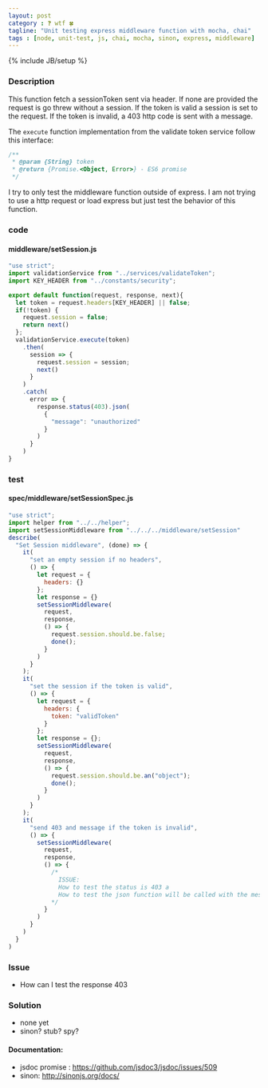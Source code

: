 ```yaml
---
layout: post
category : ❓ wtf 🍀
tagline: "Unit testing express middleware function with mocha, chai"
tags : [node, unit-test, js, chai, mocha, sinon, express, middleware]
---
```

{% include JB/setup %}

### Description

This function fetch a sessionToken sent via header.
If none are provided the request is go threw without a session.
If the token is valid a session is set to the request.
If the token is invalid, a 403 http code is sent with a message.

The `execute` function implementation from the validate token service follow this interface:

```javascript
/**
 * @param {String} token
 * @return {Promise.<Object, Error>} - ES6 promise
 */
```

I try to only test the middleware function outside of express.
I am not trying to use a http request or load express but just test the behavior
of this function.

### code

#### middleware/setSession.js

```javascript
"use strict";
import validationService from "../services/validateToken";
import KEY_HEADER from "../constants/security";

export default function(request, response, next){
  let token = request.headers[KEY_HEADER] || false;
  if(!token) {
    request.session = false;
    return next()
  };
  validationService.execute(token)
    .then(
      session => {
        request.session = session;
        next()
      }
    )
    .catch(
      error => {
        response.status(403).json(
          {
            "message": "unauthorized"
          }
        )
      }
    )
}
```

### test

#### spec/middleware/setSessionSpec.js

```javascript
"use strict";
import helper from "../../helper";
import setSessionMiddleware from "../../../middleware/setSession"
describe(
  "Set Session middleware", (done) => {
    it(
      "set an empty session if no headers",
      () => {
        let request = {
          headers: {}
        };
        let response = {}
        setSessionMiddleware(
          request,
          response,
          () => {
            request.session.should.be.false;
            done();
          }
        )
      }
    );
    it(
      "set the session if the token is valid",
      () => {
        let request = {
          headers: {
            token: "validToken"
          }
        };
        let response = {};
        setSessionMiddleware(
          request,
          response,
          () => {
            request.session.should.be.an("object");
            done();
          }
        )
      }
    );
    it(
      "send 403 and message if the token is invalid",
      () => {
        setSessionMiddleware(
          request,
          response,
          () => {
            /*
              ISSUE:
              How to test the status is 403 a
              How to test the json function will be called with the message?
            */
          }
        )
      }
    )
  }
)
```

### Issue

- How can I test the response 403

### Solution

- none yet
- sinon? stub? spy?

#### Documentation:

- jsdoc promise : https://github.com/jsdoc3/jsdoc/issues/509
- sinon: http://sinonjs.org/docs/
